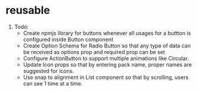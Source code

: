 # reusable

1. Todo:
   - Create npmjs library for buttons whenever all usages for a buttton is configured inside Button component
   - Create Option Schema for Radio Button so that any type of data can be received as options prop and required prop can be set
   - Configure ActionButton to support multiple animations like Circular.
   - Update Icon props so that by entering pack name, proper names are suggested for icons.
   - Use snap to alignment in List component so that by scrolling, users can see 1 time at a time.
